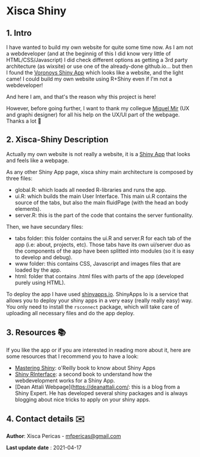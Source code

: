 # Xisca Shiny


## 1. Intro

I have wanted to build my own website for quite some time now. As I am not a webdeveloper (and at the beginnig of this I did know very little of HTML/CSS/Javascript) I did check different options as getting a 3rd party architecture (as wixsite) or use one of the already-done github.io... but then I found the [Voronoys Shiny App](https://voronoys.shinyapps.io/voronoys/) which looks like a website, and the light came! I could build my own website using R+Shiny even if I'm not a webdeveloper!

And here I am, and that's the reason why this project is here! 

However, before going further, I want to thank my collegue [Miquel Mir](https://www.miquelmirmiquel.com/) (UX and graphi designer) for all his help on the UX/UI part of the webpage. Thanks a lot 🌸

## 2. Xisca-Shiny Description 

Actually my own website is not really a website, it is a [Shiny App](https://shiny.rstudio.com/) that looks and feels like a webpage. 

As any other Shiny App page, xisca shiny main architecture is composed by three files: 

- global.R: which loads all needed R-libraries and runs the app. 
- ui.R: which builds the main User Interface. This main ui.R contains the source of the tabs, but also the main fluidPage (with the head an body elements). 
- server.R: this is the part of the code that contains the server funtionality. 

Then, we have  secundary files: 
- tabs folder: this folder contains the ui.R and server.R for each tab of the app (i.e: about, projects, etc). Those tabs have its own ui/server duo as the components of the app have been splitted into modules (so it is easy to develop and debug). 
- www folder: this contains CSS, Javascript and images files that are loaded by the app. 
- html: folder that contains .html files with parts of the app (developed purely using HTML). 

To deploy the app I have used [shinyapps.io](https://www.shinyapps.io/). ShinyApps Io is a service that allows you to deploy your shiny apps in a very easy (really really easy) way. You only need to install the  `rsconnect` package, which will take care of uploading all necessary files and do the app deploy. 


## 3. Resources	📚

If you like the app or if you are interested in reading more about it, here are some resources that I recommend you to have a look: 

- [Mastering Shiny](https://mastering-shiny.org/index.html): o'Reilly book to know about Shiny Apps
- [Shiny RInterface](https://unleash-shiny.rinterface.com/web-intro.html): a second book to understand how the webdevelopment works for a Shiny App. 
- [Dean Attali Webpage](https://deanattali.com/: this is a blog from a Shiny Expert. He has developed several shiny packages and is always blogging about nice tricks to apply on your shiny apps. 


## 4. Contact details	✉️

**Author**: Xisca Pericas - mfpericas@gmail.com

**Last update date** : 2021-04-17
